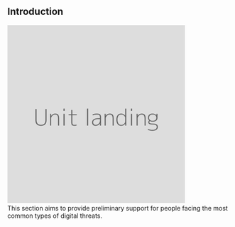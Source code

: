## Introduction
![](unit.png "Landing image for the unit")
<br>
This section aims to provide preliminary support for people facing the most common types of digital threats.